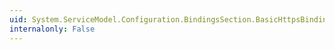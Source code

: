 ```yaml
---
uid: System.ServiceModel.Configuration.BindingsSection.BasicHttpsBinding
internalonly: False
---
```

